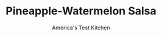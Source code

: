 ---
layout: ../../layouts/MarkdownPostLayout.astro
title: Pineapple-Watermelon Salsa
author: America's Test Kitchen
pubDate: 2023-03-15
description: "To cut down on the cutting, we leaned on the food processor."
image_url: https://res.cloudinary.com/hksqkdlah/image/upload/ar_1:1,c_fill,dpr_2.0,f_auto,fl_lossy.progressive.strip_profile,g_faces:auto,q_auto:low,w_344/35234_sfs-pineapple-watermelon-salsa-4
tags: ["Fruit","Quick","Sauces"]
calories: 359
protein: 
carbohydrates: 7
fats: 
fiber: 
ingredients: ["1 1/2 cups (9 ounces) 1-inch, pineapple pieces","1/2 cup, fresh basil leaves","1/4 cup coarsely, chopped red onion","2 , garlic cloves, smashed and peeled","1/2 , habanero chiles, stemmed, seeded, and cut into 1/2-inch pieces","1 cup (8 ounces) 1/4-inch, watermelon pieces","1 tablespoon, fresh lime juice","1 tablespoon, extra-virgin olive oil","1/2 teaspoon, salt","1/2 teaspoon, pepper"]
serves: 8
time: "15 minutes"
instructions: ["Pulse pineapple, basil, onion, garlic, and habanero in food processor until coarsely chopped, about 6 pulses, scraping down sides of bowl as needed. Transfer to serving bowl. Stir in watermelon, lime juice, oil, salt, and pepper. Serve."]
nutrition: ["95 mg Potassium","10 mg Phosphorus","12 mg Calcium","9 mg Magnesium","146 mg Sodium","1 g Fat","1 g Monounsaturated","23 mg Vitamin C","9 µg Folate (food)","5 g Sugars","8 µg Vitamin K","63 g Water","7 g Carbs","9 µg Folate equivalent (total)","14 µg Vitamin A","44 kcal Energy","359 calories"]
notes: "Do not use canned pineapple in this recipe. For a spicier salsa, reserve and add the habanero seeds."
---